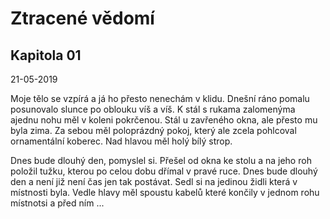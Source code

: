# Ztracené vědomí

## Kapitola 01

21-05-2019

Moje tělo se vzpírá a já ho přesto nenechám v klidu. Dnešní ráno pomalu posunovalo slunce po oblouku víš a víš.
K stál s rukama zalomenýma ajednu nohu měl v koleni pokrčenou. Stál u zavřeného okna, ale přesto mu byla zima.
Za sebou měl  poloprázdný pokoj, který ale zcela pohlcoval ornamentální koberec. Nad hlavou měl holý bílý strop.

Dnes bude dlouhý den, pomyslel si. Přešel od okna ke stolu a na jeho roh položil tužku, kterou po celou dobu dřímal v pravé ruce.
Dnes bude dlouhý den a není již není čas jen tak postávat. Sedl si na jedinou židli která v místnosti byla. Vedle hlavy měl spoustu kabelů
které končily v jednom rohu místnotsi a před ním ...

